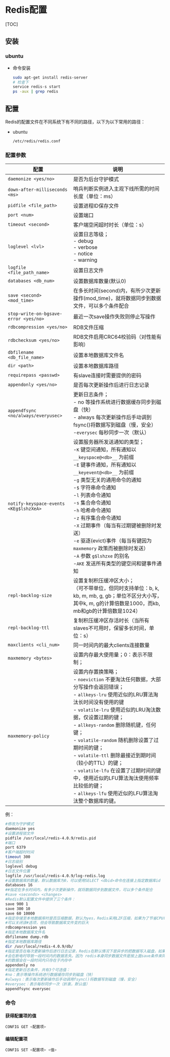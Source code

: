 # Redis配置

[TOC]

## 安装

### ubuntu

- 命令安装

  ```sh
  sudo apt-get install redis-server
  # 检查下
  service redis-s start
  ps -aux | grep redis
  ```




## 配置

Redis的配置文件在不同系统下有不同的路径，以下为以下常用的路径：

- ubuntu

  ```sh
  /etc/redis/redis.conf
  ```

### 配置参数

| 配置                                   | 说明                                                         |
| -------------------------------------- | ------------------------------------------------------------ |
| `daemonize <yes/no>`                   | 是否为后台守护模式                                           |
| `down-after-milliseconds <ms>`         | 哨兵判断实例进入主观下线所需的时间长度（单位：ms）           |
| `pidfile <file_path>`                  | 设置进程ID保存文件                                           |
| `port <num>`                           | 设置端口                                                     |
| `timeout <second>`                     | 客户端空闲超时时长（单位：s）                                |
| `loglevel <lvl>`                       | 设置日志等级；<br>  - debug<br>  - verbose<br>  - notice<br>  - warning |
| `logfile <file_path_name>`             | 设置日志文件                                                 |
| `databases <db_num>`                   | 设置数据库数量(默认0)                                        |
| `save <second> <mod_time>`             | 在多长时间(second)内，有所少次更新操作(mod_time)，就将数据同步到数据文件，可以多个条件配合 |
| `stop-write-on-bgsave-error <yes/no>`  | 最近一次save操作失败则停止写操作                             |
| `rdbcompression <yes/no>`              | RDB文件压缩                                                  |
| `rdbchecksum <yes/no>`                 | RDB文件启用CRC64校验码（对性能有影响）                       |
| `dbfilename <db_file_name>`            | 设置本地数据库文件名                                         |
| `dir <path>`                           | 设置本地数据库路径                                           |
| `requirepass <passwd>`                 | 有slave连接时需要提供的密码                                  |
| `appendonly <yes/no>`                  | 是否每次更新操作后进行日志记录                               |
| `appendfsync <no/always/everyusec>`    | 更新日志条件；<br>  - no 等操作系统进行数据缓存同步到磁盘（快）<br>  - always 每次更新操作后手动调到fsync()将数据写到磁盘（慢，安全）<br>  -`everysec` 每秒同步一次（默认） |
| `notify-keyspace-events <KEg$lshzXeA>` | 设置服务器所发送通知的类型；<br>  -`K` 键空间通知，所有通知以 `__keyspace@<db>__` 为前缀<br>  -`E` 键事件通知，所有通知以 `__keyevent@<db>__` 为前缀<br>  -`g` 类型无关的通用命令的通知<br>  -`$` 字符串命令通知<br>  -`l` 列表命令通知<br>  -`s` 集合命令通知<br>  -`h` 哈希命令通知<br>  -`z` 有序集合命令通知<br>  -`X` 过期事件（每当有过期键被删除时发送）<br>  -`e` 驱逐(evict)事件（每当有键因为 `maxmemory` 政策而被删除时发送）<br>  -`A` 参数 `g$lshzxe` 的别名<br>  -`AKE` 发送所有类型的键空间和键事件通知 |
| `repl-backlog-size`                    | 设置复制积压缓冲区大小；<br>（可不带单位，但同时支持单位：b, k, kb, m, mb, g, gb；单位不区分大小写，其中k, m, g的计算倍数是1000，而kb, mb和gb的计算倍数是1024） |
| `repl-backlog-ttl`                     | 复制积压缓冲区存活时长（当所有slaves不可用时，保留多长时间，单位：s） |
| `maxclients <cli_num>`                 | 同一时间内的最大clients连接数量                              |
| `maxmemory <bytes>`                    | 设置内存最大使用量；0：表示不限制；                          |
| `maxmemory-policy`                     | 设置内存置换策略；<br>  - `noeviction` 不要淘汰任何数据，大部分写操作会返回错误；<br>  - `allkeys-lru` 使用近似的LRU算法淘汰长时间没有使用的键<br>  - `volatile-lru` 使用近似的LRU淘汰数据，仅设置过期的键；<br>  - `allkeys-random` 删除随机键，任何键；<br>  - `volatile-random` 随机删除设置了过期时间的键；<br>  - `volatile-ttl` 删除最接近到期时间（较小的TTL）的键；<br>  -  `volatile-lfu` 在设置了过期时间的键中，使用近似的LFU算法淘汰使用频率比较低的键；<br>  - `allkeys-lfu` 使用近似的LFU算法淘汰整个数据库的键。 |

例：

```sh
#修改为守护模式
daemonize yes
#设置进程锁文件
pidfile /usr/local/redis-4.0.9/redis.pid
#端口
port 6379
#客户端超时时间
timeout 300
#日志级别
loglevel debug
#日志文件位置
logfile /usr/local/redis-4.0.9/log-redis.log
#设置数据库的数量，默认数据库为0，可以使用SELECT <dbid>命令在连接上指定数据库id
databases 16
##指定在多长时间内，有多少次更新操作，就将数据同步到数据文件，可以多个条件配合
#save <seconds> <changes>
#Redis默认配置文件中提供了三个条件：
save 900 1
save 300 10
save 60 10000
#指定存储至本地数据库时是否压缩数据，默认为yes，Redis采用LZF压缩，如果为了节省CPU时间，
#可以关闭该#选项，但会导致数据库文件变的巨大
rdbcompression yes
#指定本地数据库文件名
dbfilename dump.rdb
#指定本地数据库路径
dir /usr/local/redis-4.0.9/db/
#指定是否在每次更新操作后进行日志记录，Redis在默认情况下是异步的把数据写入磁盘，如果不开启，可能
#会在断电时导致一段时间内的数据丢失。因为 redis本身同步数据文件是按上面save条件来同步的，所以有
#的数据会在一段时间内只存在于内存中
appendonly no
#指定更新日志条件，共有3个可选值：
#no：表示等操作系统进行数据缓存同步到磁盘（快）
#always：表示每次更新操作后手动调用fsync()将数据写到磁盘（慢，安全）
#everysec：表示每秒同步一次（折衷，默认值）
appendfsync everysec
```

### 命令

#### 获得配置项的值

```sh
CONFIG GET <配置项>
```

#### 编辑配置项

```sh
CONFIG SET <配置项> <值>
```



